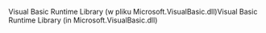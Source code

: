 <span data-ttu-id="468c0-101">Visual Basic Runtime Library (w pliku Microsoft.VisualBasic.dll)</span><span class="sxs-lookup"><span data-stu-id="468c0-101">Visual Basic Runtime Library (in Microsoft.VisualBasic.dll)</span></span>